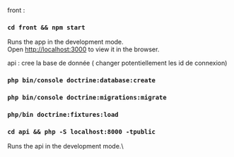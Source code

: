 front :

### `cd front && npm start`

Runs the app in the development mode.\
Open [http://localhost:3000](http://localhost:3000) to view it in the browser.

api :
cree la base de donnée ( changer potentiellement les id de connexion)

### `php bin/console doctrine:database:create`
### `php bin/console doctrine:migrations:migrate`
### `php/bin doctrine:fixtures:load`
### `cd api && php -S localhost:8000 -tpublic `

Runs the api in the development mode.\
